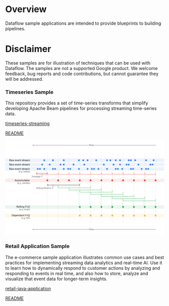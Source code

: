 # Overview 

Dataflow sample applications are intended to provide blueprints to building pipelines.

# Disclaimer

These samples are for illustration of techniques that can be used with Dataflow. 
The samples are not a supported Google product. We welcome feedback, bug reports and code contributions, but cannot guarantee they will be
addressed.

### Timeseries Sample

This repository provides a set of time-series transforms that simplify developing Apache Beam pipelines for processing streaming time-series data.

[timeseries-streaming](timeseries-streaming)

[README](timeseries-streaming/README.MD)


![Timeseries Metrics Image](timeseries-streaming/images/timeseries_metrics.png?raw=true "Timeseries Metrics")


### Retail Application Sample

The e-commerce sample application illustrates common use cases and best practices for implementing streaming data analytics and real-time AI. Use it to learn how to dynamically respond to customer actions by analyzing and responding to events in real time, and also how to store, analyze and visualize that event data for longer-term insights.

[retail-java-application](retail/retail-java-applications/README.MD)

[README](retail/retail-java-applications/README.MD)


